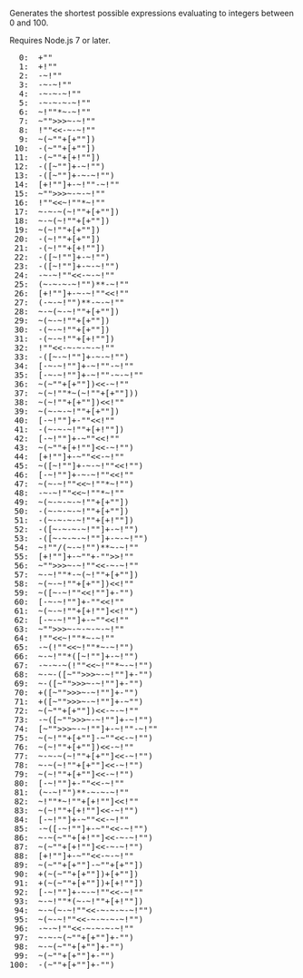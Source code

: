 Generates the shortest possible expressions evaluating to integers between 0 and 100.

Requires Node.js 7 or later.

<pre>
  0:  +""
  1:  +!""
  2:  -~!""
  3:  -~-~!""
  4:  -~-~-~!""
  5:  -~-~-~-~!""
  6:  ~!""*~-~!""
  7:  ~"">>>~-~!""
  8:  !""&lt;&lt;-~-~!""
  9:  ~(~""+[+""])
 10:  -(~""+[+""])
 11:  -(~""+[+!""])
 12:  -([~""]+-~!"")
 13:  -([~""]+-~-~!"")
 14:  [+!""]+-~!""-~!""
 15:  ~"">>>~-~-~!""
 16:  !""&lt;&lt;~!""*~!""
 17:  ~-~-~(~!""+[+""])
 18:  ~-~(~!""+[+""])
 19:  ~(~!""+[+""])
 20:  -(~!""+[+""])
 21:  -(~!""+[+!""])
 22:  -([~!""]+-~!"")
 23:  -([~!""]+-~-~!"")
 24:  -~-~!""&lt;&lt;-~-~!""
 25:  (~-~-~-~!"")**-~!""
 26:  [+!""]+-~-~!""&lt;&lt;!""
 27:  (-~-~!"")**-~-~!""
 28:  ~-~(~-~!""+[+""])
 29:  ~(~-~!""+[+""])
 30:  -(~-~!""+[+""])
 31:  -(~-~!""+[+!""])
 32:  !""&lt;&lt;-~-~-~-~!""
 33:  -([~-~!""]+-~-~!"")
 34:  [-~-~!""]+-~!""-~!""
 35:  [-~-~!""]+-~!""-~-~!""
 36:  ~(~""+[+""])&lt;&lt;-~!""
 37:  ~(~!""*~(~!""+[+""]))
 38:  ~(~!""+[+""])&lt;&lt;!""
 39:  ~(~-~-~!""+[+""])
 40:  [-~!""]+-""&lt;&lt;!""
 41:  -(~-~-~!""+[+!""])
 42:  [-~!""]+-~""&lt;&lt;!""
 43:  ~(~""+[+!""]&lt;&lt;-~!"")
 44:  [+!""]+-~""&lt;&lt;-~!""
 45:  ~([~!""]+-~-~!""&lt;&lt;!"")
 46:  [-~!""]+-~-~!""&lt;&lt;!""
 47:  ~(~-~!""&lt;&lt;~!""*~!"")
 48:  -~-~!""&lt;&lt;~!""*~!""
 49:  ~(~-~-~-~!""+[+""])
 50:  -(~-~-~-~!""+[+""])
 51:  -(~-~-~-~!""+[+!""])
 52:  -([~-~-~-~!""]+-~!"")
 53:  -([~-~-~-~!""]+-~-~!"")
 54:  ~!""/(~-~!"")**~-~!""
 55:  [+!""]+-~""+-"">>!""
 56:  ~"">>>~-~!""&lt;&lt;-~-~!""
 57:  ~-~!""*-~(~!""+[+""])
 58:  ~(~-~!""+[+""])&lt;&lt;!""
 59:  ~([~-~!""&lt;&lt;!""]+-"")
 60:  [-~-~!""]+-""&lt;&lt;!""
 61:  ~(~-~!""+[+!""]&lt;&lt;!"")
 62:  [-~-~!""]+-~""&lt;&lt;!""
 63:  ~"">>>~-~-~-~-~!""
 64:  !""&lt;&lt;~!""*~-~!""
 65:  -~(!""&lt;&lt;~!""*~-~!"")
 66:  ~-~!""*([~!""]+-~!"")
 67:  -~-~-~(!""&lt;&lt;~!""*~-~!"")
 68:  ~-~-([~"">>>~-~!""]+-"")
 69:  ~-([~"">>>~-~!""]+-"")
 70:  +([~"">>>~-~!""]+-"")
 71:  +([~"">>>~-~!""]+-~"")
 72:  ~(~""+[+""])&lt;&lt;-~-~!""
 73:  -~([~"">>>~-~!""]+-~!"")
 74:  [~"">>>~-~!""]+-~!""-~!""
 75:  ~(~!""+[+""]-~""&lt;&lt;-~!"")
 76:  ~(~!""+[+""])&lt;&lt;-~!""
 77:  ~-~-~(~!""+[+""]&lt;&lt;-~!"")
 78:  ~-~(~!""+[+""]&lt;&lt;-~!"")
 79:  ~(~!""+[+""]&lt;&lt;-~!"")
 80:  [-~!""]+-""&lt;&lt;-~!""
 81:  (~-~!"")**-~-~-~!""
 82:  ~!""*~!""+[+!""]&lt;&lt;!""
 83:  ~(~!""+[+!""]&lt;&lt;-~!"")
 84:  [-~!""]+-~""&lt;&lt;-~!""
 85:  -~([-~!""]+-~""&lt;&lt;-~!"")
 86:  ~-~(~""+[+!""]&lt;&lt;-~-~!"")
 87:  ~(~""+[+!""]&lt;&lt;-~-~!"")
 88:  [+!""]+-~""&lt;&lt;-~-~!""
 89:  ~(~""+[+""]-~""+[+""])
 90:  +(~(~""+[+""])+[+""])
 91:  +(~(~""+[+""])+[+!""])
 92:  [-~!""]+-~-~!""&lt;&lt;-~!""
 93:  ~-~!""*(~-~!""+[+!""])
 94:  ~-~(~-~!""&lt;&lt;-~-~-~-~!"")
 95:  ~(~-~!""&lt;&lt;-~-~-~-~!"")
 96:  -~-~!""&lt;&lt;-~-~-~-~!""
 97:  ~-~-~(~""+[+""]+-"")
 98:  ~-~(~""+[+""]+-"")
 99:  ~(~""+[+""]+-"")
100:  -(~""+[+""]+-"")
</pre>